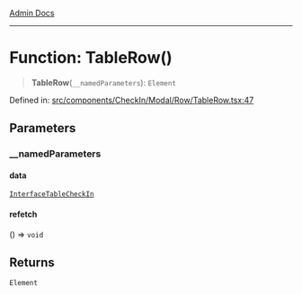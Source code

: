 [Admin Docs](/)

***

# Function: TableRow()

> **TableRow**(`__namedParameters`): `Element`

Defined in: [src/components/CheckIn/Modal/Row/TableRow.tsx:47](https://github.com/PalisadoesFoundation/talawa-admin/blob/main/src/components/CheckIn/Modal/Row/TableRow.tsx#L47)

## Parameters

### \_\_namedParameters

#### data

[`InterfaceTableCheckIn`](types\CheckIn\interface\README\interfaces\InterfaceTableCheckIn.md)

#### refetch

() => `void`

## Returns

`Element`
